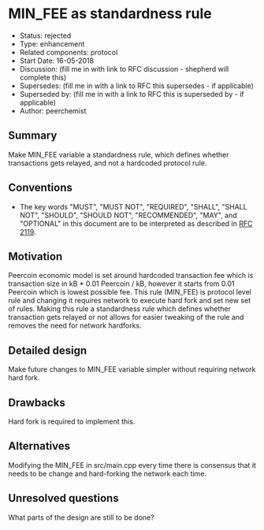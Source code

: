 # MIN_FEE as standardness rule

- Status: rejected
- Type: enhancement
- Related components: protocol
- Start Date: 16-05-2018
- Discussion: (fill me in with link to RFC discussion - shepherd will complete this) 
- Supersedes: (fill me in with a link to RFC this supersedes - if applicable)
- Superseded by: (fill me in with a link to RFC this is superseded by - if applicable)
- Author: peerchemist

## Summary

Make MIN_FEE variable a standardness rule, which defines whether transactions gets relayed, and not a hardcoded protocol rule.

## Conventions
- The key words "MUST", "MUST NOT", "REQUIRED", "SHALL", "SHALL NOT", "SHOULD", "SHOULD NOT", "RECOMMENDED", "MAY", and "OPTIONAL" in this document are to be interpreted as described in [RFC 2119](http://tools.ietf.org/html/rfc2119).

## Motivation

Peercoin economic model is set around hardcoded transaction fee which is transaction size in kB * 0.01 Peercoin / kB, however it starts from 0.01 Peercoin which is lowest possible fee. This rule (MIN_FEE) is protocol level rule and changing it requires network to execute hard fork and set new set of rules.
Making this rule a standardness rule which defines whether transaction gets relayed or not allows for easier tweaking of the rule and removes the need for network hardforks.

## Detailed design

Make future changes to MIN_FEE variable simpler without requiring network hard fork.

## Drawbacks

Hard fork is required to implement this.

## Alternatives

Modifying the MIN_FEE in src/main.cpp every time there is consensus that it needs to be change and hard-forking the network each time.

## Unresolved questions

What parts of the design are still to be done?
